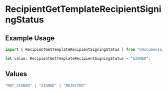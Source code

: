# RecipientGetTemplateRecipientSigningStatus

## Example Usage

```typescript
import { RecipientGetTemplateRecipientSigningStatus } from "@documenso/sdk-typescript/models/operations";

let value: RecipientGetTemplateRecipientSigningStatus = "SIGNED";
```

## Values

```typescript
"NOT_SIGNED" | "SIGNED" | "REJECTED"
```